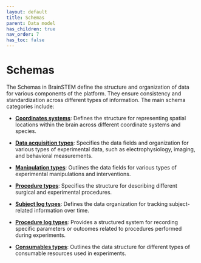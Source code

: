 ```yaml
---
layout: default
title: Schemas
parent: Data model
has_children: true
nav_order: 7
has_toc: false
---
```


# Schemas

The Schemas in BrainSTEM define the structure and organization of data for various components of the platform. They ensure consistency and standardization across different types of information. The main schema categories include:

- [**Coordinates systems**]({{site.baseurl}}/datamodel/schemas/coordinates): Defines the structure for representing spatial locations within the brain across different coordinate systems and species.

- [**Data acquisition types**]({{site.baseurl}}/datamodel/schemas/dataacquisition): Specifies the data fields and organization for various types of experimental data, such as electrophysiology, imaging, and behavioral measurements.

- [**Manipulation types**]({{site.baseurl}}/datamodel/schemas/manipulation): Outlines the data fields for various types of experimental manipulations and interventions.

- [**Procedure types**]({{site.baseurl}}/datamodel/schemas/procedure): Specifies the structure for describing different surgical and experimental procedures.

- [**Subject log types**]({{site.baseurl}}/datamodel/schemas/subjectlog): Defines the data organization for tracking subject-related information over time.

- [**Procedure log types**]({{site.baseurl}}/datamodel/schemas/procedurelog): Provides a structured system for recording specific parameters or outcomes related to procedures performed during experiments.

- [**Consumables types**]({{site.baseurl}}/datamodel/schemas/consumable): Outlines the data structure for different types of consumable resources used in experiments.